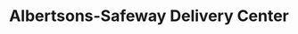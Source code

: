 ---
title: "Albertsons-Safeway Delivery Center"
url: /portland/albertsons-safeway-delivery-center/
shop: outpost
---